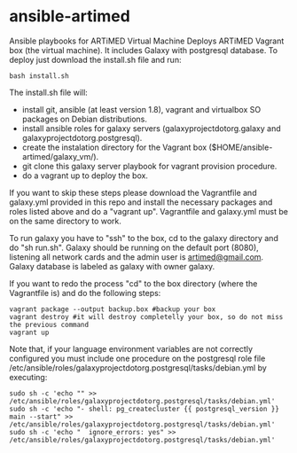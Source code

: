 # ansible-artimed
Ansible playbooks for ARTiMED Virtual Machine
Deploys ARTiMED Vagrant box (the virtual machine). It includes Galaxy with postgresql database. To deploy just download the install.sh file and run:
```
bash install.sh
```

The install.sh file will:
 - install git, ansible (at least version 1.8), vagrant and virtualbox SO packages on Debian distributions.
 - install ansible roles for galaxy servers (galaxyprojectdotorg.galaxy and galaxyprojectdotorg.postgresql).
 - create the instalation directory for the Vagrant box ($HOME/ansible-artimed/galaxy_vm/).
 - git clone this galaxy server playbook for vagrant provision procedure.
 - do a vagrant up to deploy the box.
 
If you want to skip these steps please download the Vagrantfile and galaxy.yml provided in this repo and install the necessary packages and roles listed above and do a "vagrant up". Vagrantfile and galaxy.yml must be on the same directory to work.

To run galaxy you have to "ssh" to the box, cd to the galaxy directory and do "sh run.sh". Galaxy should be running on the default port (8080), listening all network cards and the admin user is artimed@gmail.com. Galaxy database is labeled as galaxy with owner galaxy.

If you want to redo the process "cd" to the box directory (where the Vagrantfile is) and do the following steps:
```
vagrant package --output backup.box #backup your box
vagrant destroy #it will destroy completelly your box, so do not miss the previous command
vagrant up
```

Note that, if your language environment variables are not correctly configured you must include one procedure on the postgresql role file /etc/ansible/roles/galaxyprojectdotorg.postgresql/tasks/debian.yml by executing:
```
sudo sh -c 'echo "" >> /etc/ansible/roles/galaxyprojectdotorg.postgresql/tasks/debian.yml'
sudo sh -c 'echo "- shell: pg_createcluster {{ postgresql_version }} main --start" >> /etc/ansible/roles/galaxyprojectdotorg.postgresql/tasks/debian.yml'
sudo sh -c 'echo "  ignore_errors: yes" >> /etc/ansible/roles/galaxyprojectdotorg.postgresql/tasks/debian.yml'
```
